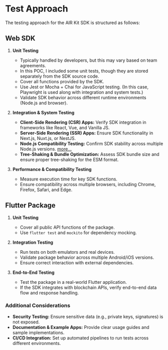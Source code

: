 # Test Approach

The testing approach for the AIR Kit SDK is structured as follows:

## Web SDK

1. **Unit Testing**
    - Typically handled by developers, but this may vary based on team agreements.
    - In this POC, I included some unit tests, though they are stored separately from the SDK source code.
    - Cover all functions provided by the SDK.
    - Use Jest or Mocha + Chai for JavaScript testing. (In this case, Playwright is used along with integration and system tests.)
    - Validate SDK behavior across different runtime environments (Node.js and browser).

2. **Integration & System Testing**
    - **Client-Side Rendering (CSR) Apps:** Verify SDK integration in frameworks like React, Vue, and Vanilla JS.
    - **Server-Side Rendering (SSR) Apps:** Ensure SDK functionality in Next.js, Nuxt.js, or NestJS.
    - **Node.js Compatibility Testing:** Confirm SDK stability across multiple Node.js versions. [more...](automation-test-framework.md#testing-sdk-across-different-nodejs-versions)
    - **Tree-Shaking & Bundle Optimization:** Assess SDK bundle size and ensure proper tree-shaking for the ESM format.

3. **Performance & Compatibility Testing**
    - Measure execution time for key SDK functions.
    - Ensure compatibility across multiple browsers, including Chrome, Firefox, Safari, and Edge.

## Flutter Package

1. **Unit Testing**
    - Cover all public API functions of the package.
    - Use `flutter test` and `mockito` for dependency mocking.

2. **Integration Testing**
    - Run tests on both emulators and real devices.
    - Validate package behavior across multiple Android/iOS versions.
    - Ensure correct interaction with external dependencies.

3. **End-to-End Testing**
    - Test the package in a real-world Flutter application.
    - If the SDK integrates with blockchain APIs, verify end-to-end data flow and response handling.

### Additional Considerations

- **Security Testing:** Ensure sensitive data (e.g., private keys, signatures) is not exposed.
- **Documentation & Example Apps:** Provide clear usage guides and sample implementations.
- **CI/CD Integration:** Set up automated pipelines to run tests across different environments.
